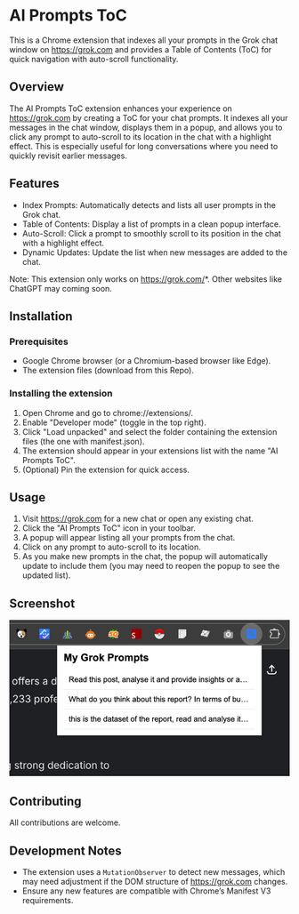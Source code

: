 # AI Prompts ToC

This is a Chrome extension that indexes all your prompts in the Grok chat window on https://grok.com and provides a Table of Contents (ToC) for quick navigation with auto-scroll functionality.

## Overview
The AI Prompts ToC extension enhances your experience on https://grok.com by creating a ToC for your chat prompts. It indexes all your messages in the chat window, displays them in a popup, and allows you to click any prompt to auto-scroll to its location in the chat with a highlight effect. This is especially useful for long conversations where you need to quickly revisit earlier messages.

## Features
- Index Prompts: Automatically detects and lists all user prompts in the Grok chat.
- Table of Contents: Display a list of prompts in a clean popup interface.
- Auto-Scroll: Click a prompt to smoothly scroll to its position in the chat with a highlight effect.
- Dynamic Updates: Update the list when new messages are added to the chat.

Note: This extension only works on https://grok.com/*. Other websites like ChatGPT may coming soon.

## Installation

### Prerequisites

- Google Chrome browser (or a Chromium-based browser like Edge).
- The extension files (download from this Repo).

### Installing the extension

1. Open Chrome and go to chrome://extensions/.
2. Enable "Developer mode" (toggle in the top right).
3. Click "Load unpacked" and select the folder containing the extension files (the one with manifest.json).
4. The extension should appear in your extensions list with the name "AI Prompts ToC".
5. (Optional) Pin the extension for quick access.

## Usage

1. Visit https://grok.com for a new chat or open any existing chat.
2. Click the "AI Prompts ToC" icon in your toolbar.
3. A popup will appear listing all your prompts from the chat.
4. Click on any prompt to auto-scroll to its location.
5. As you make new prompts in the chat, the popup will automatically update to include them (you may need to reopen the popup to see the updated list).

## Screenshot

![AI Prompts ToC screenshot](ai-prompts-toc.jpg)

## Contributing
All contributions are welcome.

## Development Notes

- The extension uses a `MutationObserver` to detect new messages, which may need adjustment if the DOM structure of https://grok.com changes.
- Ensure any new features are compatible with Chrome’s Manifest V3 requirements.